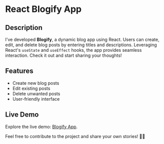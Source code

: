 # React Blogify App

## Description
I've developed **Blogify**, a dynamic blog app using React. Users can create, edit, and delete blog posts by entering titles and descriptions. Leveraging React's `useState` and `useEffect` hooks, the app provides seamless interaction. Check it out and start sharing your thoughts!

## Features
- Create new blog posts
- Edit existing posts
- Delete unwanted posts
- User-friendly interface

## Live Demo
Explore the live demo: [Blogify App](https://github.com/facebook/create-react-app).

Feel free to contribute to the project and share your own stories! 📝🚀
